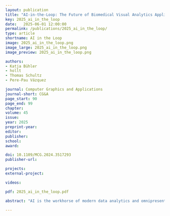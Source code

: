 ```yaml
---
layout: publication
title: "AI-in-the-Loop: The Future of Biomedical Visual Analytics Applications in the Era of AI"
key: 2025_ai_in_the_loop
date:   2025-06-01 12:00:00
permalink: /publications/2025_ai_in_the_loop/
type: article
shortname: AI in the Loop
image: 2025_ai_in_the_loop.png
image_large: 2025_ai_in_the_loop.png
image_preview: 2025_ai_in_the_loop.png

authors:
- Katja Bühler
- hollt
- Thomas Schultz
- Pere-Pau Vázquez

journal: Computer Graphics and Applications
journal-short: CG&A
page_start: 90
page_end: 99
chapter:
volume: 45
issue: 
year: 2025
preprint-year:
editor:
publisher:
school:
award:

doi: 10.1109/MCG.2024.3517293
publisher-url:

projects:
external-project:

videos:

pdf: 2025_ai_in_the_loop.pdf

abstract: "AI is the workhorse of modern data analytics and omnipresent across many sectors. Large language models and multimodal foundation models are today capable of generating code, charts, visualizations, etc. How will these massive developments of AI in data analytics shape future data visualizations and visual analytics workflows? What is the potential of AI to reshape methodology and design of future visual analytics applications? What will be our role as visualization researchers in the future? What are opportunities, open challenges, and threats in the context of an increasingly powerful AI? This Visualization Viewpoints discusses these questions in the special context of biomedical data analytics as an example of a domain in which critical decisions are taken based on complex and sensitive data, with high requirements on transparency, efficiency, and reliability. We map recent trends and developments in AI on the elements of interactive visualization and visual analytics workflows and highlight the potential of AI to transform biomedical visualization as a research field. Given that agency and responsibility have to remain with human experts, we argue that it is helpful to keep the focus on human-centered workflows, and to use visual analytics as a tool for integrating “AI-in-the-loop.” This is in contrast to the more traditional term “human-in-the-loop.” which focuses on incorporating human expertise into AI-based systems."

---
```

